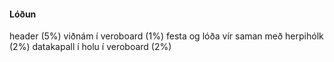 #### Lóðun

header (5%)
viðnám í veroboard (1%)
festa og lóða vír saman með herpihólk (2%)
datakapall í holu í veroboard (2%)
